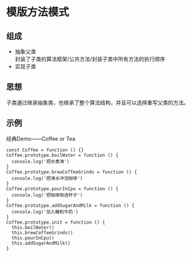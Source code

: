 # 模版方法模式


## 组成
- 抽象父类   
封装了子类的算法框架/公共方法/封装子类中所有方法的执行顺序
- 实现子类    

## 思想
子类通过继承抽象类，也继承了整个算法结构，并且可以选择重写父类的方法。

## 示例
经典Demo——Coffee or Tea
```
const Coffee = function () {}
Coffee.prototype.boilWater = function () {
  console.log('把水煮沸')
}
Coffee.prototype.brewCoffeeGrinds = function () {
  console.log('把沸水冲泡咖啡')
}
Coffee.prototype.pourInCpu = function () {
  console.log('把咖啡倒进杯子')
}
Coffee.prototype.addSugarAndMilk = function () {
  console.log('加入糖和牛奶')
}
Coffee.prototype.init = function () {
  this.boilWater()
  this.brewCoffeeGrinds()
  this.pourInCpu()
  this.addSugarAndMilk()
}
```